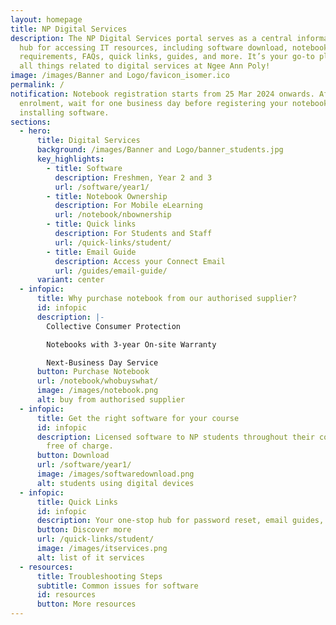 ```yaml
---
layout: homepage
title: NP Digital Services
description: The NP Digital Services portal serves as a central informational
  hub for accessing IT resources, including software download, notebook
  requirements, FAQs, quick links, guides, and more. It’s your go-to place for
  all things related to digital services at Ngee Ann Poly!
image: /images/Banner and Logo/favicon_isomer.ico
permalink: /
notification: Notebook registration starts from 25 Mar 2024 onwards. After
  enrolment, wait for one business day before registering your notebook and
  installing software.
sections:
  - hero:
      title: Digital Services
      background: /images/Banner and Logo/banner_students.jpg
      key_highlights:
        - title: Software
          description: Freshmen, Year 2 and 3
          url: /software/year1/
        - title: Notebook Ownership
          description: For Mobile eLearning
          url: /notebook/nbownership
        - title: Quick links
          description: For Students and Staff
          url: /quick-links/student/
        - title: Email Guide
          description: Access your Connect Email
          url: /guides/email-guide/
      variant: center
  - infopic:
      title: Why purchase notebook from our authorised supplier?
      id: infopic
      description: |-
        Collective Consumer Protection

        Notebooks with 3-year On-site Warranty

        Next-Business Day Service
      button: Purchase Notebook
      url: /notebook/whobuyswhat/
      image: /images/notebook.png
      alt: buy from authorised supplier
  - infopic:
      title: Get the right software for your course
      id: infopic
      description: Licensed software to NP students throughout their course of study,
        free of charge.
      button: Download
      url: /software/year1/
      image: /images/softwaredownload.png
      alt: students using digital devices
  - infopic:
      title: Quick Links
      id: infopic
      description: Your one-stop hub for password reset, email guides, and NP resources.
      button: Discover more
      url: /quick-links/student/
      image: /images/itservices.png
      alt: list of it services
  - resources:
      title: Troubleshooting Steps
      subtitle: Common issues for software
      id: resources
      button: More resources
---
```

